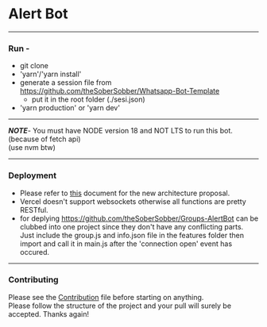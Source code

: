 # Alert Bot
---
### Run - 
- git clone
- 'yarn'/'yarn install'
- generate a session file from https://github.com/theSoberSobber/Whatsapp-Bot-Template
    - put it in the root folder (./sesi.json)
- 'yarn production' or 'yarn dev'

---
***NOTE***- You must have NODE version 18 and NOT LTS to run this bot. (because of fetch api) <br />
(use nvm btw)

---
### Deployment
- Please refer to [this](./FUTURE.md) document for the new architecture proposal.
- Vercel doesn't support websockets otherwise all functions are pretty RESTful.
- for deplying https://github.com/theSoberSobber/Groups-AlertBot can be clubbed into one project since they don't have any conflicting parts. Just include the group.js and info.json file in the features folder then import and call it in main.js after the 'connection open' event has occured.
---
### Contributing
Please see the [Contribution](./CONTRIBUTING.md) file before starting on anything. <br />
Please follow the structure of the project and your pull will surely be accepted. Thanks again!